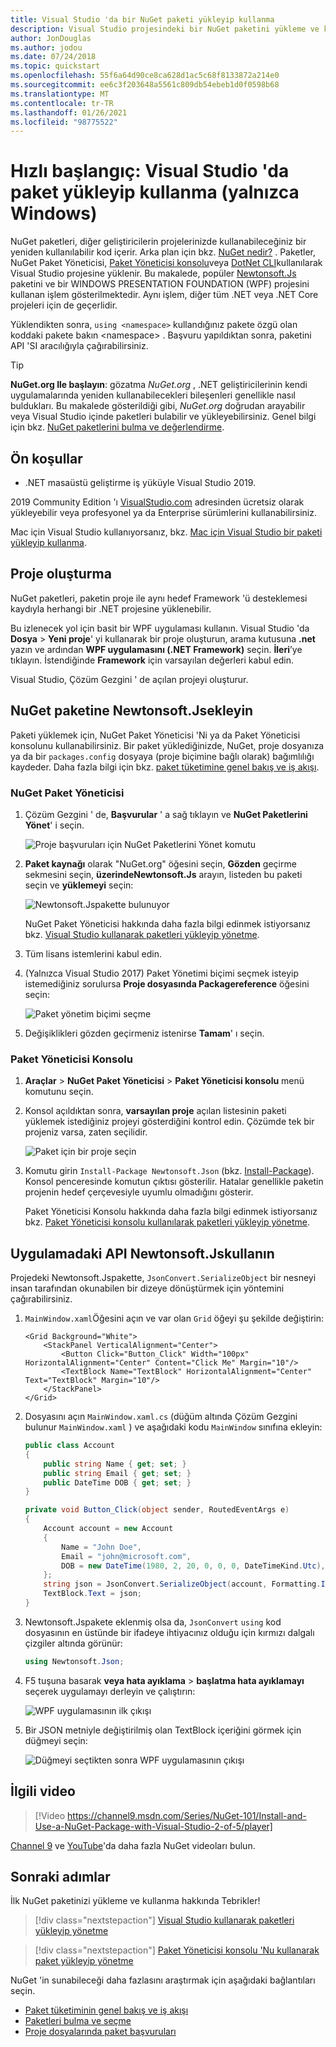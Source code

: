 ```yaml
---
title: Visual Studio 'da bir NuGet paketi yükleyip kullanma
description: Visual Studio projesindeki bir NuGet paketini yükleme ve kullanma işleminde izlenecek yol.
author: JonDouglas
ms.author: jodou
ms.date: 07/24/2018
ms.topic: quickstart
ms.openlocfilehash: 55f6a64d90ce8ca628d1ac5c68f8133872a214e0
ms.sourcegitcommit: ee6c3f203648a5561c809db54ebeb1d0f0598b68
ms.translationtype: MT
ms.contentlocale: tr-TR
ms.lasthandoff: 01/26/2021
ms.locfileid: "98775522"
---
```

# <a name="quickstart-install-and-use-a-package-in-visual-studio-windows-only"></a>Hızlı başlangıç: Visual Studio 'da paket yükleyip kullanma (yalnızca Windows)

NuGet paketleri, diğer geliştiricilerin projelerinizde kullanabileceğiniz bir yeniden kullanılabilir kod içerir. Arka plan için bkz. [NuGet nedir?](../What-is-NuGet.md) . Paketler, NuGet Paket Yöneticisi, [Paket Yöneticisi konsolu](../consume-packages/install-use-packages-powershell.md)veya [DotNet CLI](install-and-use-a-package-using-the-dotnet-cli.md)kullanılarak Visual Studio projesine yüklenir. Bu makalede, popüler [Newtonsoft.Js](https://www.nuget.org/packages/Newtonsoft.Json/) paketini ve bir WINDOWS PRESENTATION FOUNDATION (WPF) projesini kullanan işlem gösterilmektedir. Aynı işlem, diğer tüm .NET veya .NET Core projeleri için de geçerlidir.

Yüklendikten sonra, `using <namespace>` kullandığınız pakete özgü olan koddaki pakete bakın \<namespace\> . Başvuru yapıldıktan sonra, paketini API 'SI aracılığıyla çağırabilirsiniz.

> [!Tip]
> **NuGet.org Ile başlayın**: gözatma *NuGet.org* , .NET geliştiricilerinin kendi uygulamalarında yeniden kullanabilecekleri bileşenleri genellikle nasıl buldukları. Bu makalede gösterildiği gibi, *NuGet.org* doğrudan arayabilir veya Visual Studio içinde paketleri bulabilir ve yükleyebilirsiniz. Genel bilgi için bkz. [NuGet paketlerini bulma ve değerlendirme](../consume-packages/finding-and-choosing-packages.md).

## <a name="prerequisites"></a>Ön koşullar

- .NET masaüstü geliştirme iş yüküyle Visual Studio 2019.

2019 Community Edition 'ı [VisualStudio.com](https://www.visualstudio.com/) adresinden ücretsiz olarak yükleyebilir veya profesyonel ya da Enterprise sürümlerini kullanabilirsiniz.

Mac için Visual Studio kullanıyorsanız, bkz. [Mac için Visual Studio bir paketi yükleyip kullanma](install-and-use-a-package-in-visual-studio-mac.md).

## <a name="create-a-project"></a>Proje oluşturma

NuGet paketleri, paketin proje ile aynı hedef Framework 'ü desteklemesi kaydıyla herhangi bir .NET projesine yüklenebilir.

Bu izlenecek yol için basit bir WPF uygulaması kullanın. Visual Studio 'da **Dosya**  >  **Yeni proje**' yi kullanarak bir proje oluşturun, arama kutusuna **.net** yazın ve ardından **WPF uygulamasını (.NET Framework)** seçin. **İleri**’ye tıklayın. İstendiğinde **Framework** için varsayılan değerleri kabul edin.

Visual Studio, Çözüm Gezgini ' de açılan projeyi oluşturur.

## <a name="add-the-newtonsoftjson-nuget-package"></a>NuGet paketine Newtonsoft.Jsekleyin

Paketi yüklemek için, NuGet Paket Yöneticisi 'Ni ya da Paket Yöneticisi konsolunu kullanabilirsiniz. Bir paket yüklediğinizde, NuGet, proje dosyanıza ya da bir `packages.config` dosyaya (proje biçimine bağlı olarak) bağımlılığı kaydeder. Daha fazla bilgi için bkz. [paket tüketimine genel bakış ve iş akışı](../consume-packages/Overview-and-Workflow.md).

### <a name="nuget-package-manager"></a>NuGet Paket Yöneticisi

1. Çözüm Gezgini ' de, **Başvurular** ' a sağ tıklayın ve **NuGet Paketlerini Yönet**' i seçin.

    ![Proje başvuruları için NuGet Paketlerini Yönet komutu](media/QS_Use-02-ManageNuGetPackages.png)

1. **Paket kaynağı** olarak "NuGet.org" öğesini seçin, **Gözden** geçirme sekmesini seçin, **üzerindeNewtonsoft.Js** arayın, listeden bu paketi seçin ve **yüklemeyi** seçin:

    ![Newtonsoft.Jspakette bulunuyor](media/QS_Use-03-NewtonsoftJson.png)

    NuGet Paket Yöneticisi hakkında daha fazla bilgi edinmek istiyorsanız bkz. [Visual Studio kullanarak paketleri yükleyip yönetme](../consume-packages/install-use-packages-visual-studio.md).

1. Tüm lisans istemlerini kabul edin.

1. (Yalnızca Visual Studio 2017) Paket Yönetimi biçimi seçmek isteyip istemediğiniz sorulursa **Proje dosyasında Packagereference** öğesini seçin:

    ![Paket yönetim biçimi seçme](media/QS_Use-03b-SelectFormat.png)

1. Değişiklikleri gözden geçirmeniz istenirse **Tamam**' ı seçin.

### <a name="package-manager-console"></a>Paket Yöneticisi Konsolu

1. **Araçlar**  >  **NuGet Paket Yöneticisi**  >  **Paket Yöneticisi konsolu** menü komutunu seçin.

1. Konsol açıldıktan sonra, **varsayılan proje** açılan listesinin paketi yüklemek istediğiniz projeyi gösterdiğini kontrol edin. Çözümde tek bir projeniz varsa, zaten seçilidir.

    ![Paket için bir proje seçin](media/QS_Use-08-Console1.png)

1. Komutu girin `Install-Package Newtonsoft.Json` (bkz. [Install-Package](../reference/ps-reference/ps-ref-install-package.md)). Konsol penceresinde komutun çıktısı gösterilir. Hatalar genellikle paketin projenin hedef çerçevesiyle uyumlu olmadığını gösterir.

   Paket Yöneticisi Konsolu hakkında daha fazla bilgi edinmek istiyorsanız bkz. [Paket Yöneticisi konsolu kullanılarak paketleri yükleyip yönetme](../consume-packages/install-use-packages-powershell.md).

## <a name="use-the-newtonsoftjson-api-in-the-app"></a>Uygulamadaki API Newtonsoft.Jskullanın

Projedeki Newtonsoft.Jspakette, `JsonConvert.SerializeObject` bir nesneyi insan tarafından okunabilen bir dizeye dönüştürmek için yöntemini çağırabilirsiniz.

1. `MainWindow.xaml`Öğesini açın ve var olan `Grid` öğeyi şu şekilde değiştirin:

    ```xaml
    <Grid Background="White">
        <StackPanel VerticalAlignment="Center">
            <Button Click="Button_Click" Width="100px" HorizontalAlignment="Center" Content="Click Me" Margin="10"/>
            <TextBlock Name="TextBlock" HorizontalAlignment="Center" Text="TextBlock" Margin="10"/>
        </StackPanel>
    </Grid>
    ```

1. Dosyasını açın `MainWindow.xaml.cs` (düğüm altında Çözüm Gezgini bulunur `MainWindow.xaml` ) ve aşağıdaki kodu `MainWindow` sınıfına ekleyin:

    ```cs
    public class Account
    {
        public string Name { get; set; }
        public string Email { get; set; }
        public DateTime DOB { get; set; }
    }

    private void Button_Click(object sender, RoutedEventArgs e)
    {
        Account account = new Account
        {
            Name = "John Doe",
            Email = "john@microsoft.com",
            DOB = new DateTime(1980, 2, 20, 0, 0, 0, DateTimeKind.Utc),
        };
        string json = JsonConvert.SerializeObject(account, Formatting.Indented);
        TextBlock.Text = json;
    }
    ```

1. Newtonsoft.Jspakete eklenmiş olsa da, `JsonConvert` `using` kod dosyasının en üstünde bir ifadeye ihtiyacınız olduğu için kırmızı dalgalı çizgiler altında görünür:

    ```cs
    using Newtonsoft.Json;
    ```

1. F5 tuşuna basarak **veya hata ayıklama**  >  **başlatma hata ayıklamayı** seçerek uygulamayı derleyin ve çalıştırın:

    ![WPF uygulamasının ilk çıkışı](media/QS_Use-06-AppStart.png)

1. Bir JSON metniyle değiştirilmiş olan TextBlock içeriğini görmek için düğmeyi seçin:

    ![Düğmeyi seçtikten sonra WPF uygulamasının çıkışı](media/QS_Use-07-AppEnd.png)

## <a name="related-video"></a>İlgili video

> [!Video https://channel9.msdn.com/Series/NuGet-101/Install-and-Use-a-NuGet-Package-with-Visual-Studio-2-of-5/player]

[Channel 9](https://channel9.msdn.com/Series/NuGet-101) ve [YouTube](https://www.youtube.com/playlist?list=PLdo4fOcmZ0oVLvfkFk8O9h6v2Dcdh2bh_)'da daha fazla NuGet videoları bulun.

## <a name="next-steps"></a>Sonraki adımlar

İlk NuGet paketinizi yükleme ve kullanma hakkında Tebrikler!

> [!div class="nextstepaction"]
> [Visual Studio kullanarak paketleri yükleyip yönetme](../consume-packages/install-use-packages-visual-studio.md)

> [!div class="nextstepaction"]
> [Paket Yöneticisi konsolu 'Nu kullanarak paket yükleyip yönetme](../consume-packages/install-use-packages-powershell.md)

NuGet 'in sunabileceği daha fazlasını araştırmak için aşağıdaki bağlantıları seçin.

- [Paket tüketiminin genel bakış ve iş akışı](../consume-packages/overview-and-workflow.md)
- [Paketleri bulma ve seçme](../consume-packages/finding-and-choosing-packages.md)
- [Proje dosyalarında paket başvuruları](../consume-packages/package-references-in-project-files.md)
